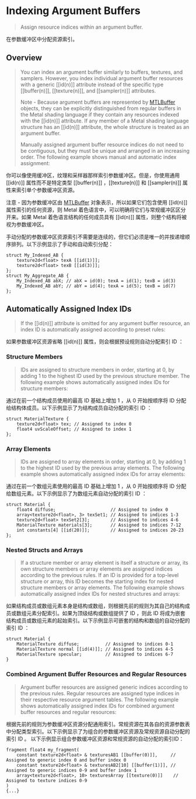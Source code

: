 #  Indexing Argument Buffers

> Assign resource indices within an argument buffer.

在参数缓冲区中分配资源索引。

## Overview

> You can index an argument buffer similarly to buffers, textures, and samplers. However, you index individual argument buffer resources with a generic [[id(n)]] attribute instead of the specific type [[buffer(n)]], [[texture(n)]], and [[sampler(n)]] attributes.
>
> Note - Because argument buffers are represented by [MTLBuffer](https://developer.apple.com/documentation/metal/mtlbuffer?language=objc) objects, they can be explicitly distinguished from regular buffers in the Metal shading language if they contain any resources indexed with the [[id(n)]] attribute. If any member of a Metal shading language structure has an [[id(n)]] attribute, the whole structure is treated as an argument buffer.
>
> Manually assigned argument buffer resource indices do not need to be contiguous, but they must be unique and arranged in an increasing order. The following example shows manual and automatic index assignment:

你可以像使用缓冲区，纹理和采样器那样索引参数缓冲区。但是，你使用通用 [[id(n)]] 属性而不是特定类型 [[buffer(n)]] ，[[texture(n)]] 和 [[sampler(n)]] 属性来索引单个参数缓冲区资源。

注意 - 因为参数缓冲区由 [MTLBuffer](https://developer.apple.com/documentation/metal/mtlbuffer?language=objc) 对象表示，所以如果它们包含使用 [[id(n)]] 属性索引的任何资源，则 Metal 着色语言中，可以明确将它们与常规缓冲区区分开来。如果 Metal 着色语言结构的任何成员具有 [[id(n)]] 属性，则整个结构将被视为参数缓冲区。

手动分配的参数缓冲区资源索引不需要是连续的，但它们必须是唯一的并按递增顺序排列。以下示例显示了手动和自动索引分配：

```objc
struct My_Indexed_AB {
    texture2d<float> texA [[id(1)]];
    texture2d<float> texB [[id(3)]];
};
struct My_Aggregate_AB {
    My_Indexed_AB abX; // abX = id(0); texA = id(1); texB = id(3)
    My_Indexed_AB abY; // abY = id(4); texA = id(5); texB = id(7)
};
```

## Automatically Assigned Index IDs

> If the [[id(n)]] attribute is omitted for any argument buffer resource, an index ID is automatically assigned according to preset rules:

如果参数缓冲区资源省略 [[id(n)]] 属性，则会根据预设规则自动分配索引 ID ：

### Structure Members

> IDs are assigned to structure members in order, starting at 0, by adding 1 to the highest ID used by the previous structure member. The following example shows automatically assigned index IDs for structure members:

通过在前一个结构成员使用的最高 ID 基础上增加 1 ，从 0 开始按顺序将 ID 分配给结构体成员。以下示例显示了为结构成员自动分配的索引 ID ：

```objc
struct MaterialTexture {
    texture2d<float> tex; // Assigned to index 0
    float4 uvScaleOffset; // Assigned to index 1
};
```

### Array Elements

> IDs are assigned to array elements in order, starting at 0, by adding 1 to the highest ID used by the previous array elements. The following example shows automatically assigned index IDs for array elements:

通过在前一个数组元素使用的最高 ID 基础上增加 1 ，从 0 开始按顺序将 ID 分配给数组元素。以下示例显示了为数组元素自动分配的索引 ID ：

```objc
struct Material {
    float4 diffuse;                     // Assigned to index 0
    array<texture2d<float>, 3> texSet1; // Assigned to indices 1-3
    texture2d<float> texSet2[3];        // Assigned to indices 4-6
    MaterialTexture materials[3];       // Assigned to indices 7-12
    int constants[4] [[id(20)]];        // Assigned to indices 20-23
};
```

### Nested Structs and Arrays

> If a structure member or array element is itself a structure or array, its own structure members or array elements are assigned indices according to the previous rules. If an ID is provided for a top-level structure or array, this ID becomes the starting index for nested structure members or array elements. The following example shows automatically assigned index IDs for nested structures and arrays:

如果结构成员或数组元素本身是结构或数组，则根据先前的规则为其自己的结构成员或数组元素分配索引。如果为顶级结构或数组提供了 ID ，则此 ID 将成为嵌套结构成员或数组元素的起始索引。以下示例显示可嵌套的结构和数组的自动分配的索引 ID ：

```objc
struct Material {
    MaterialTexture diffuse;          // Assigned to indices 0-1
    MaterialTexture normal [[id(4)]]; // Assigned to indices 4-5
    MaterialTexture specular;         // Assigned to indices 6-7
}
```

### Combined Argument Buffer Resources and Regular Resources

> Argument buffer resources are assigned generic indices according to the previous rules. Regular resources are assigned type indices in their respective resource argument tables. The following example shows automatically assigned index IDs for combined argument buffer resources and regular resources:

根据先前的规则为参数缓冲区资源分配通用索引。常规资源在其各自的资源参数表中分配类型索引。以下示例显示了为组合的参数缓冲区资源及常规资源自动分配的索引 ID 。
以下示例显示组合参数缓冲区资源和常规资源的自动分配的索引ID：

```objc
fragment float4 my_fragment(
    constant texture2d<float> & texturesAB1 [[buffer(0)]],     // Assigned to generic index 0 and buffer index 0
    constant texture2d<float> & texturesAB2[10] [[buffer(1)]], // Assigned to generic indices 0-9 and buffer index 1
    array<texture2d<float>, 10> texturesArray [[texture(0)]]    // Assigned to texture indices 0-9
)
{...}
```
